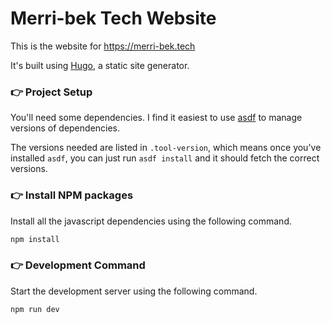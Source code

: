 # Merri-bek Tech Website

This is the website for https://merri-bek.tech

It's built using [Hugo](https://gohugo.io/), a static site generator.

### 👉 Project Setup

You'll need some dependencies. I find it easiest to use [asdf](https://asdf-vm.com/) to manage versions of dependencies.

The versions needed are listed in `.tool-version`, which means once you've installed `asdf`, you can just run `asdf install` and it should fetch the correct versions.

### 👉 Install NPM packages

Install all the javascript dependencies using the following command.

```bash
npm install
```

### 👉 Development Command

Start the development server using the following command.

```bash
npm run dev
```
